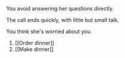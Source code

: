 You avoid answering her questions directly.

The call ends quickly, with little but small talk.

You think she's worried about you.

1. [[Order dinner]]
2. [[Make dinner]]





